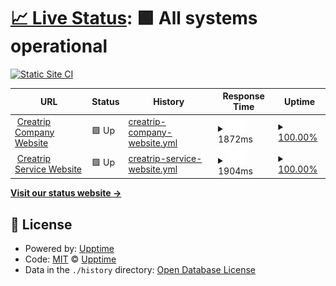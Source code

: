# [📈 Live Status](https://status.creatrip.com): <!--live status--> **🟩 All systems operational**

[![Static Site CI](https://github.com/creatrip/status/workflows/Static%20Site%20CI/badge.svg)](https://github.com/creatrip/status/actions?query=workflow%3A%22Static+Site+CI%22)

<!--start: status pages-->
<!-- This summary is generated by Upptime (https://github.com/upptime/upptime) -->
<!-- Do not edit this manually, your changes will be overwritten -->
<!-- prettier-ignore -->
| URL | Status | History | Response Time | Uptime |
| --- | ------ | ------- | ------------- | ------ |
| <img alt="" src="https://icons.duckduckgo.com/ip3/creatrip.co.kr.ico" height="13"> [Creatrip Company Website](https://creatrip.co.kr) | 🟩 Up | [creatrip-company-website.yml](https://github.com/creatrip/status/commits/HEAD/history/creatrip-company-website.yml) | <details><summary><img alt="Response time graph" src="./graphs/creatrip-company-website/response-time-week.png" height="20"> 1872ms</summary><br><a href="https://status.creatrip.com/history/creatrip-company-website"><img alt="Response time 1872" src="https://img.shields.io/endpoint?url=https%3A%2F%2Fraw.githubusercontent.com%2Fcreatrip%2Fstatus%2FHEAD%2Fapi%2Fcreatrip-company-website%2Fresponse-time.json"></a><br><a href="https://status.creatrip.com/history/creatrip-company-website"><img alt="24-hour response time 1872" src="https://img.shields.io/endpoint?url=https%3A%2F%2Fraw.githubusercontent.com%2Fcreatrip%2Fstatus%2FHEAD%2Fapi%2Fcreatrip-company-website%2Fresponse-time-day.json"></a><br><a href="https://status.creatrip.com/history/creatrip-company-website"><img alt="7-day response time 1872" src="https://img.shields.io/endpoint?url=https%3A%2F%2Fraw.githubusercontent.com%2Fcreatrip%2Fstatus%2FHEAD%2Fapi%2Fcreatrip-company-website%2Fresponse-time-week.json"></a><br><a href="https://status.creatrip.com/history/creatrip-company-website"><img alt="30-day response time 1872" src="https://img.shields.io/endpoint?url=https%3A%2F%2Fraw.githubusercontent.com%2Fcreatrip%2Fstatus%2FHEAD%2Fapi%2Fcreatrip-company-website%2Fresponse-time-month.json"></a><br><a href="https://status.creatrip.com/history/creatrip-company-website"><img alt="1-year response time 1872" src="https://img.shields.io/endpoint?url=https%3A%2F%2Fraw.githubusercontent.com%2Fcreatrip%2Fstatus%2FHEAD%2Fapi%2Fcreatrip-company-website%2Fresponse-time-year.json"></a></details> | <details><summary><a href="https://status.creatrip.com/history/creatrip-company-website">100.00%</a></summary><a href="https://status.creatrip.com/history/creatrip-company-website"><img alt="All-time uptime 100.00%" src="https://img.shields.io/endpoint?url=https%3A%2F%2Fraw.githubusercontent.com%2Fcreatrip%2Fstatus%2FHEAD%2Fapi%2Fcreatrip-company-website%2Fuptime.json"></a><br><a href="https://status.creatrip.com/history/creatrip-company-website"><img alt="24-hour uptime 100.00%" src="https://img.shields.io/endpoint?url=https%3A%2F%2Fraw.githubusercontent.com%2Fcreatrip%2Fstatus%2FHEAD%2Fapi%2Fcreatrip-company-website%2Fuptime-day.json"></a><br><a href="https://status.creatrip.com/history/creatrip-company-website"><img alt="7-day uptime 100.00%" src="https://img.shields.io/endpoint?url=https%3A%2F%2Fraw.githubusercontent.com%2Fcreatrip%2Fstatus%2FHEAD%2Fapi%2Fcreatrip-company-website%2Fuptime-week.json"></a><br><a href="https://status.creatrip.com/history/creatrip-company-website"><img alt="30-day uptime 100.00%" src="https://img.shields.io/endpoint?url=https%3A%2F%2Fraw.githubusercontent.com%2Fcreatrip%2Fstatus%2FHEAD%2Fapi%2Fcreatrip-company-website%2Fuptime-month.json"></a><br><a href="https://status.creatrip.com/history/creatrip-company-website"><img alt="1-year uptime 100.00%" src="https://img.shields.io/endpoint?url=https%3A%2F%2Fraw.githubusercontent.com%2Fcreatrip%2Fstatus%2FHEAD%2Fapi%2Fcreatrip-company-website%2Fuptime-year.json"></a></details>
| <img alt="" src="https://icons.duckduckgo.com/ip3/creatrip.com.ico" height="13"> [Creatrip Service Website](https://creatrip.com) | 🟩 Up | [creatrip-service-website.yml](https://github.com/creatrip/status/commits/HEAD/history/creatrip-service-website.yml) | <details><summary><img alt="Response time graph" src="./graphs/creatrip-service-website/response-time-week.png" height="20"> 1904ms</summary><br><a href="https://status.creatrip.com/history/creatrip-service-website"><img alt="Response time 1904" src="https://img.shields.io/endpoint?url=https%3A%2F%2Fraw.githubusercontent.com%2Fcreatrip%2Fstatus%2FHEAD%2Fapi%2Fcreatrip-service-website%2Fresponse-time.json"></a><br><a href="https://status.creatrip.com/history/creatrip-service-website"><img alt="24-hour response time 1904" src="https://img.shields.io/endpoint?url=https%3A%2F%2Fraw.githubusercontent.com%2Fcreatrip%2Fstatus%2FHEAD%2Fapi%2Fcreatrip-service-website%2Fresponse-time-day.json"></a><br><a href="https://status.creatrip.com/history/creatrip-service-website"><img alt="7-day response time 1904" src="https://img.shields.io/endpoint?url=https%3A%2F%2Fraw.githubusercontent.com%2Fcreatrip%2Fstatus%2FHEAD%2Fapi%2Fcreatrip-service-website%2Fresponse-time-week.json"></a><br><a href="https://status.creatrip.com/history/creatrip-service-website"><img alt="30-day response time 1904" src="https://img.shields.io/endpoint?url=https%3A%2F%2Fraw.githubusercontent.com%2Fcreatrip%2Fstatus%2FHEAD%2Fapi%2Fcreatrip-service-website%2Fresponse-time-month.json"></a><br><a href="https://status.creatrip.com/history/creatrip-service-website"><img alt="1-year response time 1904" src="https://img.shields.io/endpoint?url=https%3A%2F%2Fraw.githubusercontent.com%2Fcreatrip%2Fstatus%2FHEAD%2Fapi%2Fcreatrip-service-website%2Fresponse-time-year.json"></a></details> | <details><summary><a href="https://status.creatrip.com/history/creatrip-service-website">100.00%</a></summary><a href="https://status.creatrip.com/history/creatrip-service-website"><img alt="All-time uptime 100.00%" src="https://img.shields.io/endpoint?url=https%3A%2F%2Fraw.githubusercontent.com%2Fcreatrip%2Fstatus%2FHEAD%2Fapi%2Fcreatrip-service-website%2Fuptime.json"></a><br><a href="https://status.creatrip.com/history/creatrip-service-website"><img alt="24-hour uptime 100.00%" src="https://img.shields.io/endpoint?url=https%3A%2F%2Fraw.githubusercontent.com%2Fcreatrip%2Fstatus%2FHEAD%2Fapi%2Fcreatrip-service-website%2Fuptime-day.json"></a><br><a href="https://status.creatrip.com/history/creatrip-service-website"><img alt="7-day uptime 100.00%" src="https://img.shields.io/endpoint?url=https%3A%2F%2Fraw.githubusercontent.com%2Fcreatrip%2Fstatus%2FHEAD%2Fapi%2Fcreatrip-service-website%2Fuptime-week.json"></a><br><a href="https://status.creatrip.com/history/creatrip-service-website"><img alt="30-day uptime 100.00%" src="https://img.shields.io/endpoint?url=https%3A%2F%2Fraw.githubusercontent.com%2Fcreatrip%2Fstatus%2FHEAD%2Fapi%2Fcreatrip-service-website%2Fuptime-month.json"></a><br><a href="https://status.creatrip.com/history/creatrip-service-website"><img alt="1-year uptime 100.00%" src="https://img.shields.io/endpoint?url=https%3A%2F%2Fraw.githubusercontent.com%2Fcreatrip%2Fstatus%2FHEAD%2Fapi%2Fcreatrip-service-website%2Fuptime-year.json"></a></details>

<!--end: status pages-->

[**Visit our status website →**](https://status.creatrip.com)

## 📄 License

- Powered by: [Upptime](https://github.com/upptime/upptime)
- Code: [MIT](./LICENSE) © [Upptime](https://upptime.js.org)
- Data in the `./history` directory: [Open Database License](https://opendatacommons.org/licenses/odbl/1-0/)
